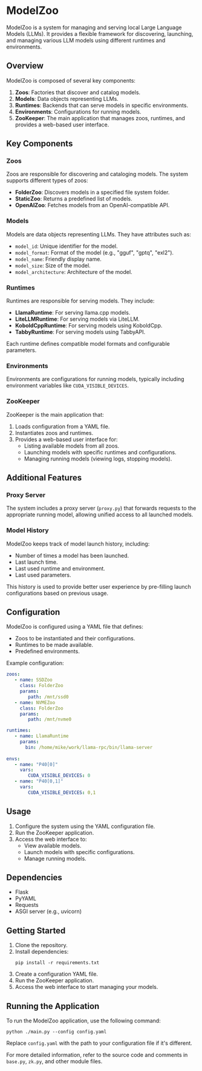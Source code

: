 # ModelZoo

ModelZoo is a system for managing and serving local Large Language Models (LLMs). It provides a flexible framework for discovering, launching, and managing various LLM models using different runtimes and environments.

## Overview

ModelZoo is composed of several key components:

1. **Zoos**: Factories that discover and catalog models.
2. **Models**: Data objects representing LLMs.
3. **Runtimes**: Backends that can serve models in specific environments.
4. **Environments**: Configurations for running models.
5. **ZooKeeper**: The main application that manages zoos, runtimes, and provides a web-based user interface.

## Key Components

### Zoos

Zoos are responsible for discovering and cataloging models. The system supports different types of zoos:

- **FolderZoo**: Discovers models in a specified file system folder.
- **StaticZoo**: Returns a predefined list of models.
- **OpenAIZoo**: Fetches models from an OpenAI-compatible API.

### Models

Models are data objects representing LLMs. They have attributes such as:

- `model_id`: Unique identifier for the model.
- `model_format`: Format of the model (e.g., "gguf", "gptq", "exl2").
- `model_name`: Friendly display name.
- `model_size`: Size of the model.
- `model_architecture`: Architecture of the model.

### Runtimes

Runtimes are responsible for serving models. They include:

- **LlamaRuntime**: For serving llama.cpp models.
- **LiteLLMRuntime**: For serving models via LiteLLM.
- **KoboldCppRuntime**: For serving models using KoboldCpp.
- **TabbyRuntime**: For serving models using TabbyAPI.

Each runtime defines compatible model formats and configurable parameters.

### Environments

Environments are configurations for running models, typically including environment variables like `CUDA_VISIBLE_DEVICES`.

### ZooKeeper

ZooKeeper is the main application that:

1. Loads configuration from a YAML file.
2. Instantiates zoos and runtimes.
3. Provides a web-based user interface for:
   - Listing available models from all zoos.
   - Launching models with specific runtimes and configurations.
   - Managing running models (viewing logs, stopping models).

## Additional Features

### Proxy Server

The system includes a proxy server (`proxy.py`) that forwards requests to the appropriate running model, allowing unified access to all launched models.

### Model History

ModelZoo keeps track of model launch history, including:

- Number of times a model has been launched.
- Last launch time.
- Last used runtime and environment.
- Last used parameters.

This history is used to provide better user experience by pre-filling launch configurations based on previous usage.

## Configuration

ModelZoo is configured using a YAML file that defines:

- Zoos to be instantiated and their configurations.
- Runtimes to be made available.
- Predefined environments.

Example configuration:

```yaml
zoos:
   - name: SSDZoo
     class: FolderZoo
     params:
        path: /mnt/ssd0
   - name: NVMEZoo
     class: FolderZoo
     params:
        path: /mnt/nvme0

runtimes:
   - name: LlamaRuntime
     params:
       bin: /home/mike/work/llama-rpc/bin/llama-server
       
envs:
   - name: "P40[0]"
     vars:
        CUDA_VISIBLE_DEVICES: 0
   - name: "P40[0,1]"
     vars:
        CUDA_VISIBLE_DEVICES: 0,1
```

## Usage

1. Configure the system using the YAML configuration file.
2. Run the ZooKeeper application.
3. Access the web interface to:
   - View available models.
   - Launch models with specific configurations.
   - Manage running models.

## Dependencies

- Flask
- PyYAML
- Requests
- ASGI server (e.g., uvicorn)

## Getting Started

1. Clone the repository.
2. Install dependencies:
   ```
   pip install -r requirements.txt
   ```
3. Create a configuration YAML file.
4. Run the ZooKeeper application.
5. Access the web interface to start managing your models.

## Running the Application

To run the ModelZoo application, use the following command:

```
python ./main.py --config config.yaml
```

Replace `config.yaml` with the path to your configuration file if it's different.

For more detailed information, refer to the source code and comments in `base.py`, `zk.py`, and other module files.
